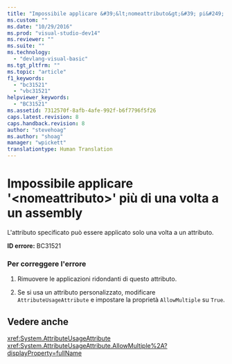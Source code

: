 ```yaml
---
title: "Impossibile applicare &#39;&lt;nomeattributo&gt;&#39; pi&#249; di una volta a un assembly | Microsoft Docs"
ms.custom: ""
ms.date: "10/29/2016"
ms.prod: "visual-studio-dev14"
ms.reviewer: ""
ms.suite: ""
ms.technology: 
  - "devlang-visual-basic"
ms.tgt_pltfrm: ""
ms.topic: "article"
f1_keywords: 
  - "bc31521"
  - "vbc31521"
helpviewer_keywords: 
  - "BC31521"
ms.assetid: 7312570f-8afb-4afe-992f-b6f7796f5f26
caps.latest.revision: 8
caps.handback.revision: 8
author: "stevehoag"
ms.author: "shoag"
manager: "wpickett"
translationtype: Human Translation
---
```

# Impossibile applicare &#39;&lt;nomeattributo&gt;&#39; pi&#249; di una volta a un assembly
L'attributo specificato può essere applicato solo una volta a un attributo.  
  
 **ID errore:** BC31521  
  
### Per correggere l'errore  
  
1.  Rimuovere le applicazioni ridondanti di questo attributo.  
  
2.  Se si usa un attributo personalizzato, modificare `AttributeUsageAttribute` e impostare la proprietà `AllowMultiple` su `True`.  
  
## Vedere anche  
 <xref:System.AttributeUsageAttribute>   
 <xref:System.AttributeUsageAttribute.AllowMultiple%2A?displayProperty=fullName>